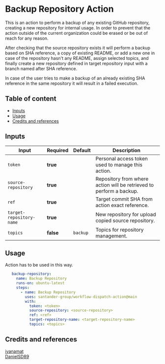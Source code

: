 # Backup Repository Action

This is an action to perform a backup of any existing GitHub repository, creating a new repository for internal usage. In order to prevent that the action outside of the current organization could be erased or be out of reach for any reason.

After checking that the source repository exists it will perform a backup based on SHA reference, a copy of existing README, or add a new one in case of the repository hasn't any README, assign selected topics, and finally create a new repository defined in target repository input with a branch named after SHA reference.

In case of the user tries to make a backup of an already existing SHA reference in the same repository it will result in a failed execution.

## Table of content

* [Inputs](#inputs)
* [Usage](#usage)
* [Credits and references](#credits-and-references)

## Inputs

| Input                    | Required  | Default  | Description                                                                                                             |
|--------------------------|-----------|----------|-------------------------------------------------------------------------------------------------------------------------|
| `token`                  | **true**  |          | Personal access token used to manage this action.                                                                       |
| `source-repository`      | **true**  |          | Repository from where action will be retrieved to perform a backup.                                                     |
| `ref`                    | **true**  |          | Target commit SHA from action exact reference.                                                                          |
| `target-repository-name` | **true**  |          | New repository for upload copied source repository.                                                                     |
| `topics`                 | **false** | `backup` | Topics for repository management.                                                                                         |

## Usage

Action has to be used in this way.

```yaml
   backup-repository:
     name: Backup Repository
     runs-on: ubuntu-latest
     steps:
       - name: Backup Repository
         uses: santander-group/workflow-dispatch-action@main
         with:
           token: <token>
           source-repository: <source-repository>
           ref: <ref>
           target-repository-name: <target-repository-name>
           topics: <topics>
```          

## Credits and references

[ivanamat](https://github.com/ivanamat)\
[DanielSD89](https://github.com/DanielSD89)
